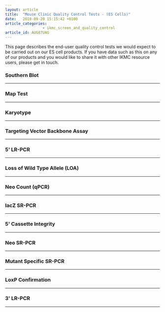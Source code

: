 ```yaml
---
layout: article
title:  "Mouse Clinic Quality Control Tests - (ES Cells)"
date:   2010-09-20 15:15:42 +0100
article_categories:
                 - ikmc_screen_and_quality_control
article_id: AUG87UAG
---
```


This page describes the end-user quality control tests we would expect to be carried out on our ES cell products.  If you have data such as this on any of our products and you would like to share it with other IKMC resource users, please get in touch.
### Southern Blot
----
### Map Test
----
### Karyotype
----
### Targeting Vector Backbone Assay
----
### 5' LR-PCR
----
### Loss of Wild Type Allele (LOA)
----
### Neo Count (qPCR)
----
### lacZ SR-PCR
----
### 5' Cassette Integrity
----
### Neo SR-PCR
----
### Mutant Specific SR-PCR
----
### LoxP Confirmation
----
### 3' LR-PCR
----